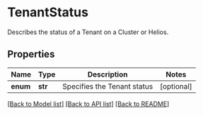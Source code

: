 # TenantStatus

Describes the status of a Tenant on a Cluster or Helios.

## Properties
Name | Type | Description | Notes
------------ | ------------- | ------------- | -------------
**enum** | **str** | Specifies the Tenant status | [optional] 

[[Back to Model list]](../README.md#documentation-for-models) [[Back to API list]](../README.md#documentation-for-api-endpoints) [[Back to README]](../README.md)


